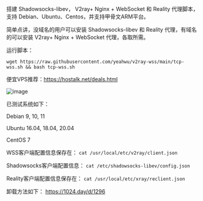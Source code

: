 
搭建 Shadowsocks-libev， V2ray+ Nginx + WebSocket 和 Reality 代理脚本，支持 Debian、Ubuntu、Centos，并支持甲骨文ARM平台。

简单点讲，没域名的用户可以安装 Shadowsocks-libev 和 Reality 代理，有域名的可以安装 V2ray+ Nginx + WebSocket 代理，各取所需。

运行脚本：

```
wget https://raw.githubusercontent.com/yeahwu/v2ray-wss/main/tcp-wss.sh && bash tcp-wss.sh
```

便宜VPS推荐：https://hostalk.net/deals.html

![image](https://user-images.githubusercontent.com/13328328/235636662-5df2a97d-dd2c-4ca1-af0d-1b4e69119111.png)

已测试系统如下：

Debian 9, 10, 11

Ubuntu 16.04, 18.04, 20.04

CentOS 7

WSS客户端配置信息保存在：
`cat /usr/local/etc/v2ray/client.json`

Shadowsocks客户端配置信息：
`cat /etc/shadowsocks-libev/config.json`

Reality客户端配置信息保存在：
`cat /usr/local/etc/xray/reclient.json`

卸载方法如下：
https://1024.day/d/1296
